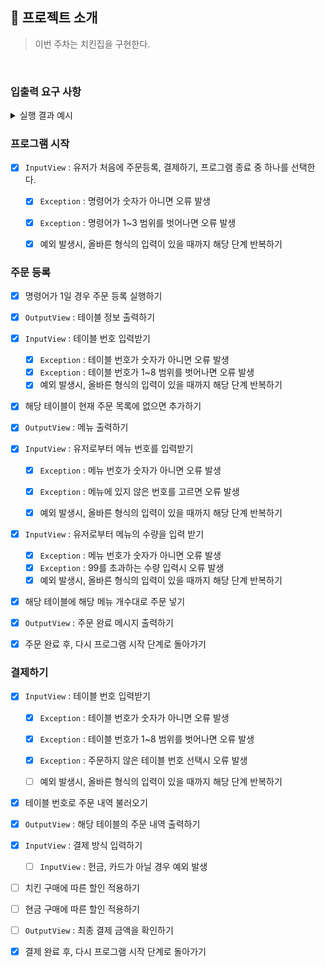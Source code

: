 ## 🚀 프로젝트 소개
> 이번 주차는 치킨집을 구현한다.
>
<br>

### 입출력 요구 사항

<details>
    <summary>실행 결과 예시</summary>
    <div markdown="1">

```

```

<br>
</div>
</details>

### 프로그램 시작
- [x] `InputView` : 유저가 처음에 주문등록, 결제하기, 프로그램 종료 중 하나를 선택한다.
  - [x] `Exception` : 명령어가 숫자가 아니면 오류 발생
  - [x] `Exception` : 명령어가 1~3 범위를 벗어나면 오류 발생
  - [x] 예외 발생시, 올바른 형식의 입력이 있을 때까지 해당 단계 반복하기


### 주문 등록
- [x] 명령어가 1일 경우 주문 등록 실행하기

- [x] `OutputView` : 테이블 정보 출력하기

- [x] `InputView` : 테이블 번호 입력받기
  - [x] `Exception` : 테이블 번호가 숫자가 아니면 오류 발생
  - [x] `Exception` : 테이블 번호가 1~8 범위를 벗어나면 오류 발생
  - [x] 예외 발생시, 올바른 형식의 입력이 있을 때까지 해당 단계 반복하기

- [x] 해당 테이블이 현재 주문 목록에 없으면 추가하기

- [x] `OutputView` : 메뉴 출력하기
- [x] `InputView` : 유저로부터 메뉴 번호를 입력받기
  - [x] `Exception` : 메뉴 번호가 숫자가 아니면 오류 발생
  - [x] `Exception` : 메뉴에 있지 않은 번호를 고르면 오류 발생
  - [x] 예외 발생시, 올바른 형식의 입력이 있을 때까지 해당 단계 반복하기


- [x] `InputView` : 유저로부터 메뉴의 수량을 입력 받기
  - [x] `Exception` : 메뉴 번호가 숫자가 아니면 오류 발생
  - [x] `Exception` : 99를 초과하는 수량 입력시 오류 발생
  - [x] 예외 발생시, 올바른 형식의 입력이 있을 때까지 해당 단계 반복하기

- [x] 해당 테이블에 해당 메뉴 개수대로 주문 넣기

- [x] `OutputView` : 주문 완료 메시지 출력하기
- [x] 주문 완료 후, 다시 프로그램 시작 단계로 돌아가기

### 결제하기
- [x] `InputView` : 테이블 번호 입력받기
  - [x] `Exception` : 테이블 번호가 숫자가 아니면 오류 발생
  - [x] `Exception` : 테이블 번호가 1~8 범위를 벗어나면 오류 발생
  - [x] `Exception` : 주문하지 않은 테이블 번호 선택시 오류 발생
  - [ ] 예외 발생시, 올바른 형식의 입력이 있을 때까지 해당 단계 반복하기


- [x] 테이블 번호로 주문 내역 불러오기
- [x] `OutputView` : 해당 테이블의 주문 내역 출력하기

- [x] `InputView` : 결제 방식 입력하기
  - [ ] `InputView` : 헌금, 카드가 아닐 경우 예외 발생

- [ ] 치킨 구매에 따른 할인 적용하기
- [ ] 현금 구매에 따른 할인 적용하기

- [ ] `OutputView` : 최종 결제 금액을 확인하기
- [x] 결제 완료 후, 다시 프로그램 시작 단계로 돌아가기
